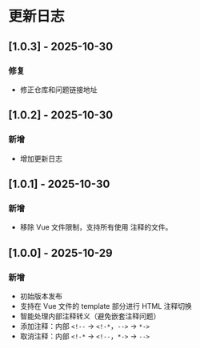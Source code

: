 # 更新日志

## [1.0.3] - 2025-10-30

### 修复
- 修正仓库和问题链接地址

## [1.0.2] - 2025-10-30

### 新增
- 增加更新日志

## [1.0.1] - 2025-10-30

### 新增
- 移除 Vue 文件限制，支持所有使用 <!-- ... --> 注释的文件。

## [1.0.0] - 2025-10-29

### 新增
- 初始版本发布
- 支持在 Vue 文件的 template 部分进行 HTML 注释切换
- 智能处理内部注释转义（避免嵌套注释问题）
- 添加注释：内部 `<!--` → `<!-*`，`-->` → `*->`
- 取消注释：内部 `<!-*` → `<!--`，`*->` → `-->`


